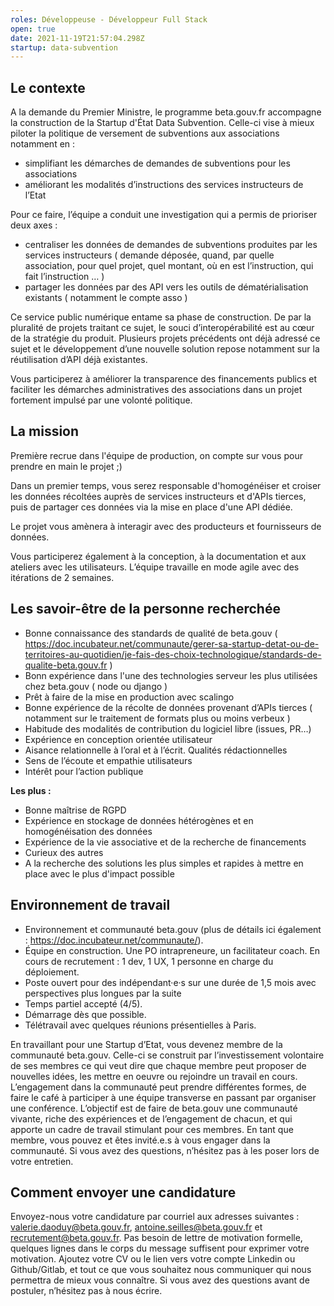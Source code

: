 ```yaml
---
roles: Développeuse - Développeur Full Stack
open: true
date: 2021-11-19T21:57:04.298Z
startup: data-subvention
---
```

## Le contexte

A la demande du Premier Ministre, le programme beta.gouv.fr accompagne la construction de la Startup d'État Data Subvention. Celle-ci vise à mieux piloter la politique de versement de subventions aux associations notamment en :

* simplifiant les démarches de demandes de subventions pour les associations
* améliorant les modalités d’instructions des services instructeurs de l’Etat

Pour ce faire, l’équipe a conduit une investigation qui a permis de prioriser deux axes :

* centraliser les données de demandes de subventions produites par les services instructeurs ( demande déposée, quand, par quelle association, pour quel projet, quel montant, où en est l’instruction, qui fait l’instruction … )
* partager les données par des API vers les outils de dématérialisation existants ( notamment le compte asso )

Ce service public numérique entame sa phase de construction. De par la pluralité de projets traitant ce sujet, le souci d’interopérabilité est au cœur de la stratégie du produit. Plusieurs projets précédents ont déjà adressé ce sujet et le développement d’une nouvelle solution repose notamment sur la réutilisation d’API déjà existantes. 

Vous participerez à améliorer la transparence des financements publics et faciliter les démarches administratives des associations dans un projet fortement impulsé par une volonté politique.

## La mission

Première recrue dans l'équipe de production, on compte sur vous pour prendre en main le projet ;)

Dans un premier temps, vous serez responsable d'homogénéiser et croiser les données récoltées auprès de services instructeurs et d'APIs tierces, puis de partager ces données via la mise en place d'une API dédiée.

Le projet vous amènera à interagir avec des producteurs et fournisseurs de données.

Vous participerez également à la conception, à la documentation et aux ateliers avec les utilisateurs. L’équipe travaille en mode agile avec des itérations de 2 semaines.  

## Les savoir-être de la personne recherchée

* Bonne connaissance des standards de qualité de beta.gouv ( https://doc.incubateur.net/communaute/gerer-sa-startup-detat-ou-de-territoires-au-quotidien/je-fais-des-choix-technologique/standards-de-qualite-beta.gouv.fr ) 
* Bonn expérience dans l'une des technologies serveur les plus utilisées chez beta.gouv ( node ou django )
* Prêt à faire de la mise en production avec scalingo
* Bonne expérience de la récolte de données provenant d’APIs tierces ( notamment sur le traitement de formats plus ou moins verbeux )
* Habitude des modalités de contribution du logiciel libre (issues, PR…)
* Expérience en conception orientée utilisateur
* Aisance relationnelle à l’oral et à l’écrit. Qualités rédactionnelles
* Sens de l’écoute et empathie utilisateurs
* Intérêt pour l’action publique

**Les plus :**

* Bonne maîtrise de RGPD
* Expérience en stockage de données hétérogènes et en homogénéisation des données
* Expérience de la vie associative et de la recherche de financements
* Curieux des autres
* A la recherche des solutions les plus simples et rapides à mettre en place avec le plus d'impact possible

## Environnement de travail

* Environnement et communauté beta.gouv (plus de détails ici également : https://doc.incubateur.net/communaute/).
* Équipe en construction. Une PO intrapreneure, un facilitateur coach. En cours de recrutement : 1 dev, 1 UX, 1 personne en charge du déploiement.
* Poste ouvert pour des indépendant·e·s sur une durée de 1,5 mois avec perspectives plus longues par la suite
* Temps partiel accepté (4/5).
* Démarrage dès que possible.
* Télétravail avec quelques réunions présentielles à Paris.

En travaillant pour une Startup d’Etat, vous devenez membre de la communauté beta.gouv. Celle-ci se construit par l’investissement volontaire de ses membres ce qui veut dire que chaque membre peut proposer de nouvelles idées, les mettre en oeuvre ou rejoindre un travail en cours. L’engagement dans la communauté peut prendre différentes formes, de faire le café à participer à une équipe transverse en passant par organiser une conférence. L’objectif est de faire de beta.gouv une communauté vivante, riche des expériences et de l’engagement de chacun, et qui apporte un cadre de travail stimulant pour ces membres. En tant que membre, vous pouvez et êtes invité.e.s à vous engager dans la communauté. Si vous avez des questions, n’hésitez pas à les poser lors de votre entretien.

## Comment envoyer une candidature

Envoyez-nous votre candidature par courriel aux adresses suivantes : valerie.daoduy@beta.gouv.fr, antoine.seilles@beta.gouv.fr et [recrutement@beta.gouv.fr](mailto:recrutement@beta.gouv.fr). Pas besoin de lettre de motivation formelle, quelques lignes dans le corps du message suffisent pour exprimer votre motivation. Ajoutez votre CV ou le lien vers votre compte Linkedin ou Github/Gitlab, et tout ce que vous souhaitez nous communiquer qui nous permettra de mieux vous connaître. Si vous avez des questions avant de postuler, n’hésitez pas à nous écrire.